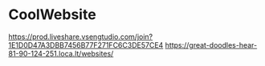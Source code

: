 # CoolWebsite
https://prod.liveshare.vsengtudio.com/join?1E1D0D47A3DBB7456B77F271FC6C3DE57CE4
https://great-doodles-hear-81-90-124-251.loca.lt/websites/
